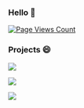 ### Hello 🐛

[![Page Views Count](https://badges.toozhao.com/badges/01F48RT1JGJPES95GK8TMAVR6G/green.svg)](https://badges.toozhao.com/stats/01F48RT1JGJPES95GK8TMAVR6G "Get your own page views count badge on badges.toozhao.com")

<!-- ![OXOYO's github stats](https://github-readme-stats.vercel.app/api?username=OXOYO&show_icons=true&theme=vue) -->

<!-- [![Top Langs](https://github-readme-stats.vercel.app/api/top-langs/?username=OXOYO)](https://github.com/anuraghazra/github-readme-stats) -->

<!-- 项目展示 -->

### Projects 😄

[![](https://raw.githubusercontent.com/OXOYO/X-Flowchart-Vue/master/document/FlowChart/20200101101220.png)](https://oxoyo.co/X-Flowchart-Vue/)

[![](https://raw.githubusercontent.com/OXOYO/X-WebDesktop-Vue/master/document/screenshot/2020-01-01%2009%2058%2049.png)](https://oxoyo.co/X-WebDesktop-Vue/)

[![](https://raw.githubusercontent.com/OXOYO/XBoard/master/documents/preview_002.png)](https://oxoyo.co/XBoard)


<!--
**OXOYO/OXOYO** is a ✨ _special_ ✨ repository because its `README.md` (this file) appears on your GitHub profile.

Here are some ideas to get you started:

- 🔭 I’m currently working on ...
- 🌱 I’m currently learning ...
- 👯 I’m looking to collaborate on ...
- 🤔 I’m looking for help with ...
- 💬 Ask me about ...
- 📫 How to reach me: ...
- 😄 Pronouns: ...
- ⚡ Fun fact: ...
-->
